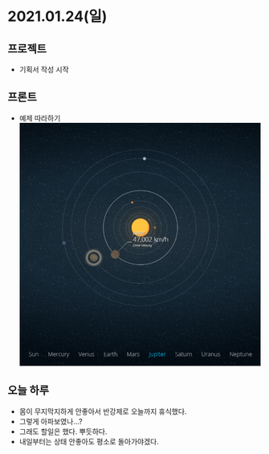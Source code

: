 # 2021.01.24(일)

## 프로젝트
- 기획서 작성 시작

## 프론트
- 예제 따라하기
    ![화면](../img/20210124-1.png)

## 오늘 하루
- 몸이 무지막지하게 안좋아서 반강제로 오늘까지 휴식했다.
- 그렇게 아파보였나...?
- 그래도 할일은 했다. 뿌듯하다.
- 내일부터는 상태 안좋아도 평소로 돌아가야겠다.